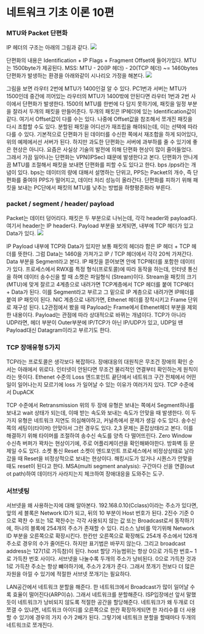 # 네트워크 기초 이론 10편

### MTU와 Packet 단편화

IP 헤더의 구조는 아래의 그림과 같다.
![](https://velog.velcdn.com/images/dev_dowon/post/02268bb2-ad9a-47e5-9007-70c25f61cba3/image.png)

단편화의 내용은 Identification + IP Flags + Fragment Offset에 들어가있다.
MTU는 1500byte가 제공된다. MSS: MTU - 20(IP 헤더) - 20(TCP 헤더) ~= 1460bytes
단편화가 발생하는 환경을 아래와같이 시나리오 가정을 해본다.
![](https://velog.velcdn.com/images/dev_dowon/post/cd85505c-f09c-4516-b5b9-56e2e882a50c/image.png)

그림을 보면 라우터 2번에 MTU가 1400인걸 알 수 있다. PC1번과 서버는 MTU가 1500인데 중간에 끼어있는 라우터의 MTU가 1400밖에 안된다면 라우터 1번과 2번 사이에서 단편화가 발생한다. 1500의 MTU를 한번에 다 담지 못하기에, 패킷을 일정 부분을 잘라서 두개의 패킷을 만들어준다. 두개의 패킷은 IP헤더에 있는 Identification값이 같다. 여기서 Offset값이 다를 수는 있다. 나중에 Offset값을 참조해서 쪼개진 패킷을 다시 조합할 수도 있다.
분할된 패킷을 어디선가 재조립을 해야되는데, 이는 선택에 따라 다를 수 있다. 기본적으로 단편화가 된 데이터를 수신한 쪽에서 재조합을 하게 되어있다, 위의 예제에서선 서버가 된다. 하지만 과도한 단편화는 서버에 과부하를 줄 수 있기에 좋은 현상은 아니다.
요즘은 사실상 기술의 발전에 의해 단편화 현상이 많이 줄어들었다. 그래서 가끔 일어나는 단편화는 VPN(IPSec) 떄문에 발생한다고 본다.
단편화가 안나게끔 MTU를 조절해서 패킷을 보내면 단편화를 피할 수도 있다고 한다. bps /pps라는 개념이 있다. bps는 데이터의 량에 대해서 설명하는 단위고, PPS는 Packet의 개수, 즉 단편화를 줄여야 PPS가 떨어지고, 데이터 처리 성능이 올라간다. 단편화를 피하기 위해 패킷을 보내는 PC단에서 패킷의 MTU를 낮추는 방법을 하향평준화라 부른다.

### packet / segment / header/ payload

Packet는 데이터 덩어리다. 패킷은 두 부분으로 나뉘는데, 각각 header와 payload다. 여기서 header는 IP header다. Payload 부분을 보게되면, 내부에 TCP 헤더가 있고 Data가 있다.
![](https://velog.velcdn.com/images/dev_dowon/post/1b0c66b6-fef7-45ee-bebf-fa1ec77baf9a/image.png)

IP Payload 내부에 TCP와 Data가 있지만 보통 패킷의 헤더라 함은 IP 헤더 + TCP 헤더를 뜻한다. 그럼 Data는 1460을 가져가고 IP / TCP 헤더에서 각각 20씩 가져간다. Data 부분을 Segment라고 본다. IP 패킷을 뜯어보면 안에 TCP헤더를 포함한 데이터가 있다.
프로세스에서 RWX를 특정 형식(프로토콜)에 따라 동작을 하는데, 인터넷 통신을 하며 데이터 송수신을 할 때 소켓은 파일형식 (Stream)이다. Stream을 패킷의 크기(MTU)에 맞게 잘르고 4계층으로 내려가면 TCP계층에서 TCP 헤더를 붙여 TCP헤더 + Data가 된다. 이를 Segment라고 부르고 그 밑으로 IP 계층으로 내려가면 IP헤더를 붙여 IP 패킷이 된다. NIC 계층으로 내려가면, Ethenet 헤더를 장착시키고 Frame 단위로 재구성 된다. L2관점에서 봤을 때 Payload는 Frame에서 Ethenet헤더 부분을 제외한 내용이다. Payload는 관점에 따라 상대적으로 바뀌는 개념이다.
TCP가 아니라 UDP라면, 헤더 부분이 Outer부분에 IP/TCP가 아닌 IP/UDP가 있고, UDP일 떈 Payload대신 Datagram이라고 부르기도 한다.

### TCP 장애유형 5가지

TCP라는 프로토콜은 생각보다 복잡하다. 장애대응의 대원칙은 무조건 장애의 확인 순서는 아래에서 위로다. 인터넷이 안된다면 무조건 물리적인 연결부터 확인하는게 원칙이라는 뜻이다.
Ethenet 수준의 Loss
엔드포인트 끝단에서 네트워크 구간 전체에서 어떤 일이 일어나는지 모르기에 loss 가 일어날 수 있는 이유가 여러가지 있다.
TCP 수준에서 DupACK

TCP 수준에서 Retransmission
위의 두 장애 유형은 보내는 쪽에서 Segment하나를 보내고 wait 상태가 되는데, 이때 받는 속도와 보내는 속도가 안맞을 때 발생한다. 이 두가지 유형은 네트워크 지연도 의심해야하고, 커널측에서 문제가 생길 수도 있다. 송수신 쪽의 세팅이(타이머) 안맞아서 그런 경우도 있다.
2,3 문제는 혼잡상태라고 본다. 이를 해결하기 위해 타이머를 조절하여 송수신 속도를 양측 다 떨어뜨린다.
Zero Window
수신측 버퍼가 꽉차는 현상이기에, 주로 어플리케이션을 확인해봐야한다. 방화벽 등 문제일 수도 있다.
소켓 통신 Reset
소켓이 엔드포인트 프로세스에서 비정상상태로 날라갔을 때 Reset을 비정상적으로 보내는 현상이다. 해킹시도가 있거나 시퀀스가 안맞을 때도 reset이 된다고 한다.
MSA(multi segment analysis): 구간마다 선을 연결(out ot path)하여 데이터가 사라지는지 체크하여 장애대응을 도와주는 도구.

### 서브넷팅

서브넷을 왜 사용하는지에 대해 알아본다. 192.168.0.10(Cclass)이라는 주소가 있다면, 앞의 세 블록은 Network ID가 되고, 뒤의 10 부분이 Host 번호가 된다. 2진수 기준 0으로 꽉찬 수 또는 1로 꽉찬수는 각각 사용되지 않는 값 또는 Broadcast로서 동작하기에, 하나의 블록에 254개의 주소가 존재할 수 있다.
리소스 낭비를 막기위해 Network ID 부분을 오른쪽으로 확장시킨다. 한칸만 오른쪽으로 확장해도 254개 주소에서 126개 주소로 경우의 수가 줄어든다. 하지만 표기법은 바꾸지 않는다. 그리고 broadcast address는 127(1로 가득참)이 된다. host 할당 가능범위는 항상 0으로 가득찬 번호~ 1로 가득찬 번호 사이다.
서브넷을 나눌수록 두개의 주소가 낭비된다. 0으로 가득찬 것과 1로 가득찬 주소는 항상 뺴야하기에, 주소가 2개가 준다. 그래서 쪼개기 전보다 더 많은 자원을 아낄 수 있기에 적절한 서브넷 쪼개기는 필요하다.

LAN공간에서 네트워크 분할을 해준다. 한 네트워크에서 Broadcast가 많이 일어날 수록 효율이 떨어진다(ARP이슈). 그래서 네트워크를 분할해준다. ISP입장에선 앞서 말했듯이 네트워크가 낭비되지 않도록 적절한 공간을 할당해준다.
네트워크가 왜 두개로 더 쪼갤 수 있냐면, 네트워크 아이디를 오른쪽으로 한칸 확장하게되면 한 자리수를 더 사용할 수 있기에 경우의 가지 수가 2배가 된다. 그렇기에 네트워크 분할을 할때마다 두개의 네트워크로 쪼개진다.
